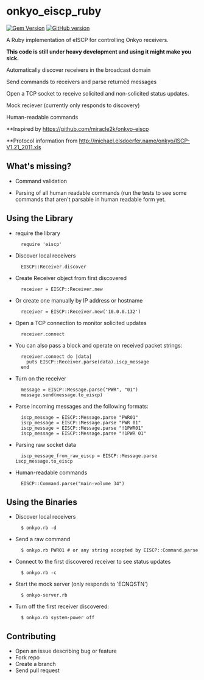 onkyo_eiscp_ruby
================
[![Gem Version](https://badge.fury.io/rb/onkyo_eiscp_ruby.png)](http://badge.fury.io/rb/onkyo_eiscp_ruby)
[![GitHub version](https://badge.fury.io/gh/mikerodrigues%2Fonkyo_eiscp_ruby.png)](http://badge.fury.io/gh/mikerodrigues%2Fonkyo_eiscp_ruby)

A Ruby implementation of eISCP for controlling Onkyo receivers.

**This code is still under heavy development and using it might make you sick.**


Automatically discover receivers in the broadcast domain

Send commands to receivers and parse returned messages

Open a TCP socket to receive solicited and non-solicited status updates.

Mock reciever (currently only responds to discovery)

Human-readable commands

**Inspired by https://github.com/miracle2k/onkyo-eiscp

**Protocol information from http://michael.elsdoerfer.name/onkyo/ISCP-V1.21_2011.xls

What's missing?
---------------
* Command validation

* Parsing of all human readable commands (run the tests to see some commands that aren't parsable in human readable form yet.


Using the Library
-----------------
* require the library

		require 'eiscp'

* Discover local receivers

		EISCP::Receiver.discover

* Create Receiver object from first discovered

		receiver = EISCP::Receiver.new

* Or create one manually by IP address or hostname

		receiver = EISCP::Receiver.new('10.0.0.132')

* Open a TCP connection to monitor solicited updates

		receiver.connect

* You can also pass a block and operate on received packet strings:

		receiver.connect do |data|
		  puts EISCP::Receiver.parse(data).iscp_message
		end

* Turn on the receiver

		message = EISCP::Message.parse("PWR", "01")
		message.send(message.to_eiscp)

* Parse incoming messages and the following formats:
        
		iscp_message = EISCP::Message.parse "PWR01"
		iscp_message = EISCP::Message.parse "PWR 01"
		iscp_message = EISCP::Message.parse "!1PWR01"
		iscp_message = EISCP::Message.parse "!1PWR 01"

* Parsing raw socket data

		iscp_message_from_raw_eiscp = EISCP::Message.parse iscp_message.to_eiscp

* Human-readable commands

		EISCP::Command.parse("main-volume 34")



Using the Binaries
------------------

* Discover local receivers

		$ onkyo.rb -d
		
* Send a raw command
 		
		$ onkyo.rb PWR01 # or any string accepted by EISCP::Command.parse

* Connect to the first discovered receiver to see status updates

		$ onkyo.rb -c

* Start the mock server (only responds to 'ECNQSTN')

		$ onkyo-server.rb

* Turn off the first receiver discovered:

		$ onkyo.rb system-power off


Contributing
------------

* Open an issue describing bug or feature
* Fork repo
* Create a branch
* Send pull request
